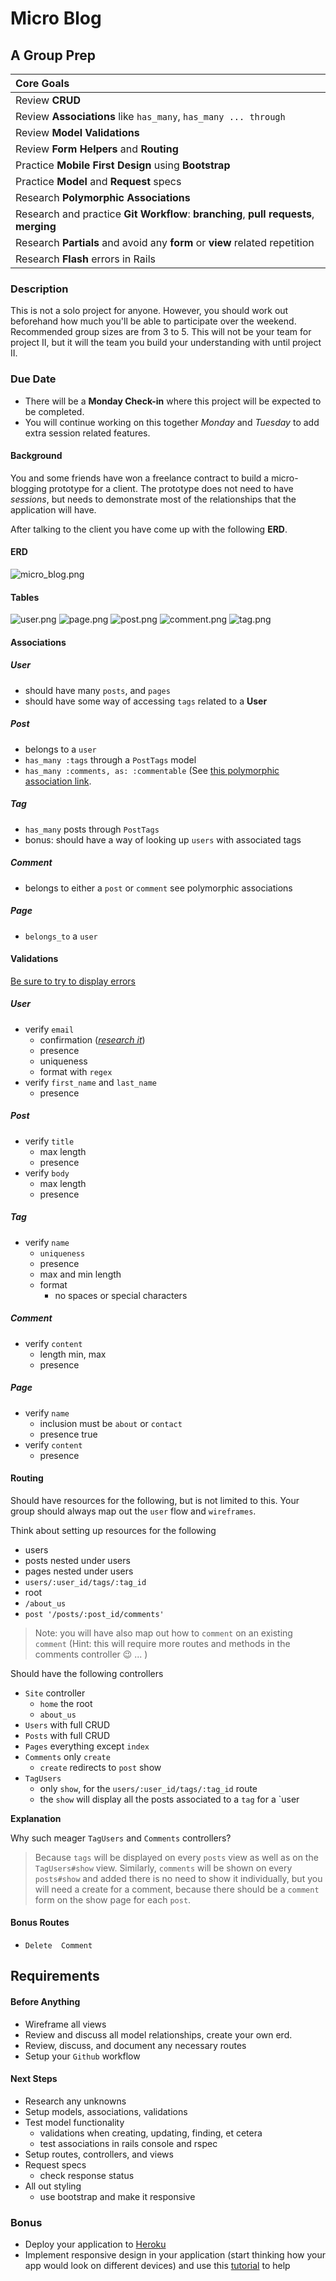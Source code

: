 # Micro Blog
## A Group Prep


| Core Goals |
| :---|
| Review **CRUD** |
| Review **Associations** like `has_many`, `has_many ... through` |
| Review **Model Validations** |
| Review **Form Helpers** and **Routing** |
| Practice **Mobile First Design** using **Bootstrap** |
| Practice **Model** and **Request** specs |
| Research **Polymorphic Associations** |
| Research and practice **Git Workflow**: **branching**, **pull requests**, **merging**|
| Research **Partials** and avoid any **form** or **view** related repetition |
| Research **Flash** errors in Rails |


### Description

This is not a solo project for anyone. However, you should work out beforehand how much you'll be able to participate over the weekend. Recommended group sizes are from 3 to 5. This will not be your team for project II, but it will the team you build your understanding with until project II.

### Due Date

* There will be a **Monday Check-in** where this project will be expected to be completed.
* You will continue working on this together *Monday* and *Tuesday* to add extra session related features.

#### Background

You and some friends have won a freelance contract to build a micro-blogging prototype for a client. The prototype does not need to have *sessions*, but needs to demonstrate most of the relationships that the application will have. 


After talking to the client you have come up with the following **ERD**.

#### ERD

![micro_blog.png](micro_blog.png)

#### Tables

![user.png](user.png)
![page.png](page.png)
![post.png](post.png)
![comment.png](comment.png)
![tag.png](tag.png)

#### Associations

##### User

* should have many `posts`, and `pages` 
* should have some way of accessing `tags` related to a **User**

##### Post

*  belongs to a `user` 
* `has_many :tags` through a `PostTags` model
* `has_many :comments, as: :commentable` (See [this polymorphic association link](http://guides.rubyonrails.org/association_basics.html#polymorphic-associations).

##### Tag

* `has_many` posts through `PostTags`
* bonus: should have a way of looking up `users` with associated tags

##### Comment

* belongs to either a `post` or `comment` see polymorphic associations

##### Page

* `belongs_to` a `user`

#### Validations

[Be sure to try to display errors](http://guides.rubyonrails.org/active_record_validations.html#displaying-validation-errors-in-views)

##### User

* verify `email`
	* confirmation ([*research it*](http://guides.rubyonrails.org/active_record_validations.html#confirmation)) 
	* presence 
	* uniqueness 
	* format with `regex` 
* verify `first_name` and `last_name`
	* presence

##### Post

* verify `title`
	* max length 
	* presence
* verify `body`
	* max length
	* presence 

##### Tag

* verify `name`
	* `uniqueness`
	* presence
	* max and min length
	* format
		* no spaces or special characters
	 

##### Comment

* verify `content`
	* length min, max
	* presence 


##### Page

* verify `name`
	* inclusion must be `about` or `contact`
	* presence true
* verify `content`
	* presence 

#### Routing

 Should have resources for the following, but is not limited to this. Your group should always map out the `user` flow and `wireframes`.
 
 Think about setting up resources for the following
 
 * users
 * posts nested under users
 * pages nested under users
 * `users/:user_id/tags/:tag_id`
 * root
 * `/about_us`
 * `post '/posts/:post_id/comments'`
 
 > Note: you will have also map out how to `comment` on an existing `comment` (Hint: this will require more routes and methods in the comments controller :wink: ... )
 
 Should have the following controllers
 
 * `Site` controller
 	* `home` the root
 	* `about_us`
 * `Users` with full CRUD
 * `Posts` with full CRUD
 * `Pages` everything except `index`
 * `Comments` only `create`
 	* `create` redirects to `post` show
 * `TagUsers` 
 	* only `show`, for the `users/:user_id/tags/:tag_id` route
 	* the `show` will display all the posts associated to a `tag` for a `user
 
**Explanation**

Why such meager `TagUsers` and `Comments` controllers?

> Because `tags` will be displayed on every `posts` view as well as on the `TagUsers#show` view. Similarly, `comments` will be shown on every `posts#show` and added there is no need to show it individually, but you will need a create for a comment, because there should be a `comment` form on the show page for each `post`. 

#### Bonus Routes

* `Delete  Comment`

## Requirements


#### Before Anything

* Wireframe all views
* Review and discuss all model relationships, create your own erd.
* Review, discuss, and document any necessary routes
* Setup your `Github` workflow

#### Next Steps

* Research any unknowns
* Setup models, associations, validations
* Test model functionality
	* validations when creating, updating, finding, et cetera 
	* test associations in rails console and rspec
* Setup routes, controllers, and views
* Request specs
	* check response status
* All out styling
	* use bootstrap and make it responsive

### Bonus

* Deploy your application to [Heroku](https://devcenter.heroku.com/articles/getting-started-with-rails4) 
* Implement responsive design in your application (start thinking how your app would look on different devices) and use this [tutorial](http://www.revillweb.com/tutorials/bootstrap-tutorial/) to help
